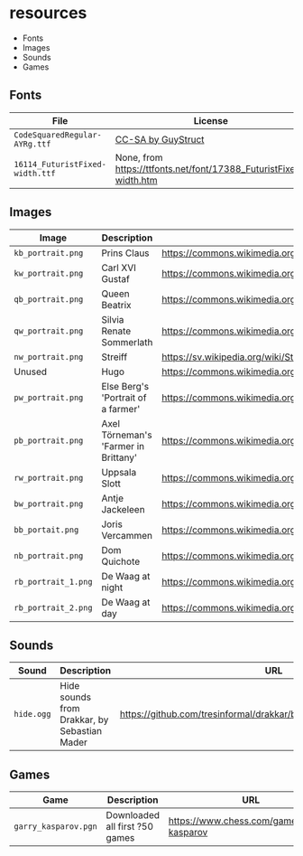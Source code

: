 # resources

 * Fonts
 * Images
 * Sounds
 * Games

## Fonts

File                           |License
-------------------------------|--------------------------------------------------------------------
`CodeSquaredRegular-AYRg.ttf`  |[CC-SA by GuyStruct](code_squared_font_license/license-1f93.txt)                 
`16114_FuturistFixed-width.ttf`|None, from https://ttfonts.net/font/17388_FuturistFixed-width.htm

## Images

Image              |Description                         |Adapted from picture at URL
-------------------|------------------------------------|--------------------------------------------------------------------------------------
`kb_portrait.png`  |Prins Claus                         |https://commons.wikimedia.org/wiki/File:Prince_Claus_of_the_Netherlands_1986.jpg
`kw_portrait.png`  |Carl XVI Gustaf                     |https://commons.wikimedia.org/wiki/File:Carlos_Gustavo_da_Su%C3%A9cia_(meio_corpo).jpg
`qb_portrait.png`  |Queen Beatrix                       |https://commons.wikimedia.org/wiki/File:Queen_Beatrix_and_Wim_Pijbes.jpg
`qw_portrait.png`  |Silvia Renate Sommerlath            |https://commons.wikimedia.org/wiki/Category:Queen_Silvia_of_Sweden#/media/File:Queen_Silvia_of_Sweden_in_2018.jpg
`nw_portrait.png`  |Streiff                             |https://sv.wikipedia.org/wiki/Streiff#/media/Fil:Streiff_-_Livrustkammaren_-_32931.tif
Unused             |Hugo                                |https://commons.wikimedia.org/wiki/File:Oosterhout_-_Hugo_(1981)_van_Harry_Storms_-_1.jpg
`pw_portrait.png`  |Else Berg's 'Portrait of a farmer'  |https://commons.wikimedia.org/wiki/File:Else_Berg_Portrait_of_a_farmer.jpg
`pb_portrait.png`  |Axel Törneman's 'Farmer in Brittany'|https://commons.wikimedia.org/wiki/File:Farmer_in_Brittany_by_Axel_T%C3%B6rneman.jpg
`rw_portrait.png`  |Uppsala Slott                       |https://commons.wikimedia.org/wiki/Category:Uppsala_slott#/media/File:Schloss_Uppsala.jpg
`bw_portrait.png`  |Antje Jackeleen                     |https://commons.wikimedia.org/wiki/File:Biskopsvigning_2014-12-14_001.jpg
`bb_portait.png`   |Joris Vercammen                     |https://commons.wikimedia.org/wiki/File:Abp.Joris_Vercammen.png
`nb_portrait.png`  |Dom Quichote                        |https://commons.wikimedia.org/wiki/File:Bronze_statues_of_Don_Quixote_and_Sancho_Panza.jpg
`rb_portrait_1.png`|De Waag at night                    |https://commons.wikimedia.org/wiki/File:De_Waag,_Amsterdam.jpg
`rb_portrait_2.png`|De Waag at day                      |https://commons.wikimedia.org/wiki/File:Waag_Amsterdam_02.JPG

## Sounds

Sound              |Description                                            |URL
-------------------|-------------------------------------------------------|--------------------------------------------------------------------------------------
`hide.ogg`         |Hide sounds from Drakkar, by Sebastian Mader           |https://github.com/tresinformal/drakkar/blob/master/resources/hide.ogg

## Games

Game                |Description                                            |URL
--------------------|-------------------------------------------------------|--------------------------------------------------------------------------------------
`garry_kasparov.pgn`|Downloaded all first ?50 games                         |https://www.chess.com/games/garry-kasparov
